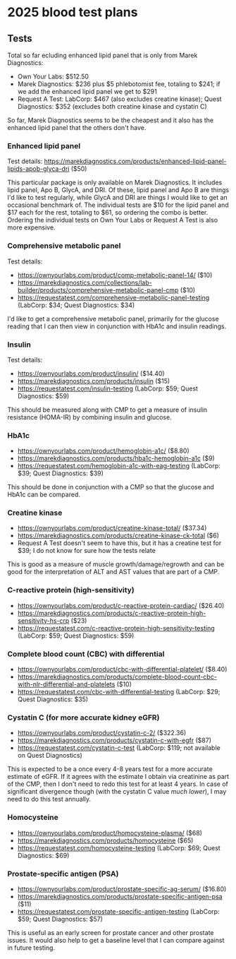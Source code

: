 # 2025 blood test plans

## Tests

Total so far ecluding enhanced lipid panel that is only from Marek Diagnostics:

* Own Your Labs: $512.50
* Marek Diagnostics: $236 plus $5 phlebotomist fee, totaling to $241; if we add the enhanced lipid panel we get to $291
* Request A Test: LabCorp: $467 (also excludes creatine kinase); Quest Diagnostics: $352 (excludes both creatine kinase and cystatin C)

So far, Marek Diagnostics seems to be the cheapest and it also has the
enhanced lipid panel that the others don't have.

### Enhanced lipid panel

Test details: https://marekdiagnostics.com/products/enhanced-lipid-panel-lipids-apob-glyca-dri ($50)

This particular package is only available on Marek Diagnostics. It
includes lipid panel, Apo B, GlycA, and DRI. Of these, lipid panel and
Apo B are things I'd like to test regularly, while GlycA and DRI are
things I would like to get an occasional benchmark of. The individual
tests are $10 for the lipid panel and $17 each for the rest, totaling
to $61, so ordering the combo is better. Ordering the individual tests
on Own Your Labs or Request A Test is also more expensive.

### Comprehensive metabolic panel

Test details:

* https://ownyourlabs.com/product/comp-metabolic-panel-14/ ($10)
* https://marekdiagnostics.com/collections/lab-builder/products/comprehensive-metabolic-panel-cmp ($10)
* https://requestatest.com/comprehensive-metabolic-panel-testing (LabCorp: $34; Quest Diagnostics: $34)

I'd like to get a comprehensive metabolic panel, primarily for the
glucose reading that I can then view in conjunction with HbA1c and
insulin readings.

### Insulin

Test details:

* https://ownyourlabs.com/product/insulin/ ($14.40)
* https://marekdiagnostics.com/products/insulin ($15)
* https://requestatest.com/insulin-testing (LabCorp: $59; Quest Diagnostics: $59)

This should be measured along with CMP to get a measure of insulin
resistance (HOMA-IR) by combining insulin and glucose.

### HbA1c

* https://ownyourlabs.com/product/hemoglobin-a1c/ ($8.80)
* https://marekdiagnostics.com/products/hba1c-hemoglobin-a1c ($9)
* https://requestatest.com/hemoglobin-a1c-with-eag-testing (LabCorp: $39; Quest Diagnostics: $39)

This should be done in conjunction with a CMP so that the glucose and
HbA1c can be compared.

### Creatine kinase

* https://ownyourlabs.com/product/creatine-kinase-total/ ($37.34)
* https://marekdiagnostics.com/products/creatine-kinase-ck-total ($6)
* Request A Test doesn't seem to have this, but it has a creatine test for $39; I do not know for sure how the tests relate

This is good as a measure of muscle growth/damage/regrowth and can be
good for the interpretation of ALT and AST values that are part of a
CMP.

### C-reactive protein (high-sensitivity)

* https://ownyourlabs.com/product/c-reactive-protein-cardiac/ ($26.40)
* https://marekdiagnostics.com/products/c-reactive-protein-high-sensitivity-hs-crp ($23)
* https://requestatest.com/c-reactive-protein-high-sensitivity-testing (LabCorp: $59; Quest Diagnostics: $59)

### Complete blood count (CBC) with differential

* https://ownyourlabs.com/product/cbc-with-differential-platelet/ ($8.40)
* https://marekdiagnostics.com/products/complete-blood-count-cbc-with-nlr-differential-and-platelets ($10)
* https://requestatest.com/cbc-with-differential-testing (LabCorp: $29; Quest Diagnostics: $35)

### Cystatin C (for more accurate kidney eGFR)

* https://ownyourlabs.com/product/cystatin-c-2/ ($322.36)
* https://marekdiagnostics.com/products/cystatin-c-with-egfr ($87)
* https://requestatest.com/cystatin-c-test (LabCorp: $119; not available on Quest Diagnostics)

This is expected to be a once every 4-8 years test for a more accurate
estimate of eGFR. If it agrees with the estimate I obtain via
creatinine as part of the CMP, then I don't need to redo this test for
at least 4 years. In case of significant divergence though (with the
cystatin C value *much lower*), I may need to do this test annually.

### Homocysteine

* https://ownyourlabs.com/product/homocysteine-plasma/ ($68)
* https://marekdiagnostics.com/products/homocysteine ($65)
* https://requestatest.com/homocysteine-testing (LabCorp: $69; Quest Diagnostics: $69)

### Prostate-specific antigen (PSA)

* https://ownyourlabs.com/product/prostate-specific-ag-serum/ ($16.80)
* https://marekdiagnostics.com/products/prostate-specific-antigen-psa ($11)
* https://requestatest.com/prostate-specific-antigen-testing (LabCorp: $59; Quest Diagnostics: $57)

This is useful as an early screen for prostate cancer and other
prostate issues. It would also help to get a baseline level that I can
compare against in future testing.
